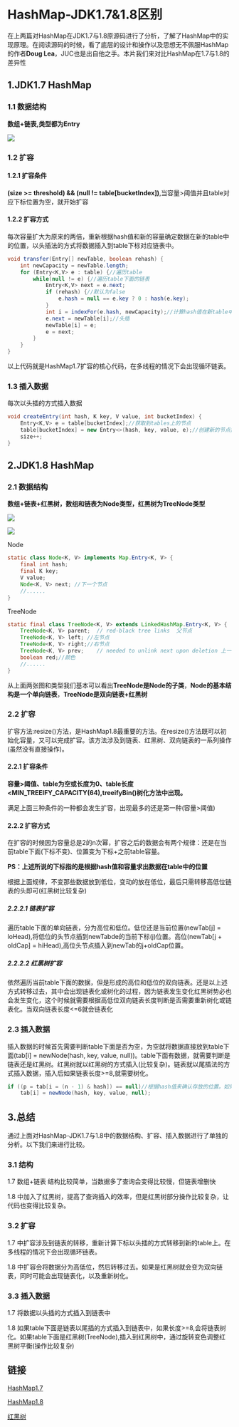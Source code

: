 # HashMap-JDK1.7&1.8区别

在上两篇对HashMap在JDK1.7与1.8原源码进行了分析，了解了HashMap中的实现原理。在阅读源码的时候，看了底层的设计和操作以及思想无不佩服HashMap的作者**Doug Lea**，JUC也是出自他之手。本片我们来对比HashMap在1.7与1.8的差异性



## 1.JDK1.7 HashMap

### 1.1 数据结构

**数组+链表,类型都为Entry**

![](F:\GoodGoodStudent\notebook\Typora\JDK源码\assets\HashMap1.7.png)

### 1.2 扩容

#### 1.2.1 扩容条件

**(size >= threshold) && (null != table[bucketIndex])**,当容量>阈值并且table对应下标位置为空，就开始扩容

#### 1.2.2 扩容方式

每次容量扩大为原来的两倍，重新根据hash值和新的容量确定数据在新的table中的位置，以头插法的方式将数据插入到table下标对应链表中。

```java
void transfer(Entry[] newTable, boolean rehash) {
    int newCapacity = newTable.length;
    for (Entry<K,V> e : table) {//遍历table
        while(null != e) {//遍历table下面的链表
            Entry<K,V> next = e.next;
            if (rehash) {//默认为false
                e.hash = null == e.key ? 0 : hash(e.key);
            }
            int i = indexFor(e.hash, newCapacity);//计算hash值在新table中的位置
            e.next = newTable[i];//头插
            newTable[i] = e;
            e = next;
        }
    }
}
```

以上代码就是HashMap1.7扩容的核心代码，在多线程的情况下会出现循环链表。

### 1.3 插入数据

每次以头插的方式插入数据

```java
void createEntry(int hash, K key, V value, int bucketIndex) {
    Entry<K,V> e = table[bucketIndex];//获取到tables上的节点
    table[bucketIndex] = new Entry<>(hash, key, value, e);//创建新的节点插入到table上，并指向之前的e
    size++;
}
```

## 2.JDK1.8 HashMap

### 2.1 数据结构

**数组+链表+红黑树，数组和链表为Node类型，红黑树为TreeNode类型**

![](F:\GoodGoodStudent\notebook\Typora\JDK源码\assets\HashMap1.8.png)

![](F:\GoodGoodStudent\notebook\Typora\JDK源码\assets\node-type.png)

Node

```java
static class Node<K, V> implements Map.Entry<K, V> {
    final int hash;
    final K key;
    V value;
    Node<K, V> next; //下一个节点
    //......
}
```

TreeNode

```java
static final class TreeNode<K, V> extends LinkedHashMap.Entry<K, V> {
    TreeNode<K, V> parent;  // red-black tree links  父节点
    TreeNode<K, V> left; //左节点
    TreeNode<K, V> right;//右节点
    TreeNode<K, V> prev;    // needed to unlink next upon deletion 上一个节点
    boolean red;//颜色
    //......
}
```

从上面两张图和类型我们基本可以看出**TreeNode是Node的子类**，**Node的基本结构是一个单向链表**，**TreeNode是双向链表+红黑树**

### 2.2 扩容

扩容方法:resize()方法，是HashMap1.8最重要的方法。在resize()方法既可以初始化容量，又可以完成扩容。该方法涉及到链表、红黑树、双向链表的一系列操作(虽然没有直接操作)。

#### 2.2.1 扩容条件

**容量>阈值、table为空或长度为0、table长度<MIN_TREEIFY_CAPACITY(64),treeifyBin()树化方法中出现。**

满足上面三种条件的一种都会发生扩容，出现最多的还是第一种(容量>阈值)

#### 2.2.2 扩容方式

在扩容的时候因为容量总是2的n次幂，扩容之后的数据会有两个规律：还是在当前table下面(下标不变)、位置变为下标+之前table容量。

**PS：上述所说的下标指的是根据hash值和容量求出数据在table中的位置**

根据上面规律，不变那些数据放到低位，变动的放在低位，最后只需转移高低位链表的头即可(红黑树比较复杂)

##### 2.2.2.1 链表扩容

遍历table下面的单向链表，分为高位和低位。低位还是当前位置(newTab[j] = loHead),将低位的头节点插到newTabde的当前下标(j)位置。高位(newTab[j + oldCap] = hiHead),高位头节点插入到newTab的j+oldCap位置。

##### 2.2.2.2 红黑树扩容

依然遍历当前table下面的数据，但是形成的高位和低位的双向链表。还是以上述方式转移过去，其中会出现链表化或树化的过程，因为链表发生变化红黑树势必也会发生变化，这个时候就需要根据高低位双向链表长度判断是否需要重新树化或链表化。当双向链表长度<=6就会链表化

### 2.3 插入数据

插入数据的时候首先需要判断table下面是否为空，为空就将数据直接放到table下面(tab[i] = newNode(hash, key, value, null))。table下面有数据，就需要判断是链表还是红黑树。红黑树就以红黑树的方式插入(比较复杂)。链表就以尾插法的方式插入数据，插入后如果链表长度>=8,就需要树化。

```java
if ((p = tab[i = (n - 1) & hash]) == null)//根据hash值来确认存放的位置。如果当前位置是空直接添加到table中 PS: 多线程情况下可能出现值覆盖
    tab[i] = newNode(hash, key, value, null);
```

## 3.总结

通过上面对HashMap-JDK1.7与1.8中的数据结构、扩容、插入数据进行了单独的分析。以下我们来进行比较。

### 3.1 结构

1.7 数组+链表  结构比较简单，当数据多了查询会变得比较慢，但链表增删快

1.8 中加入了红黑树，提高了查询插入的效率，但是红黑树部分操作比较复杂，让代码也变得比较复杂。

### 3.2 扩容

1.7 中扩容涉及到链表的转移，重新计算下标以头插的方式转移到新的table上。在多线程的情况下会出现循环链表。

1.8 中扩容会将数据分为高低位，然后转移过去。如果是红黑树就会变为双向链表，同时可能会出现链表化，以及重新树化。

### 3.3 插入数据

1.7 将数据以头插的方式插入到链表中

1.8 如果table下面是链表以尾插的方式插入到链表中，如果长度>=8,会将链表树化。如果table下面是红黑树(TreeNode),插入到红黑树中，通过旋转变色调整红黑树平衡(操作比较复杂)



## 链接

[HashMap1.7](https://blog.csdn.net/chianz632/article/details/109234509)

[HashMap1.8](https://blog.csdn.net/chianz632/article/details/112620651)

[红黑树](https://blog.csdn.net/chianz632/article/details/111243829)